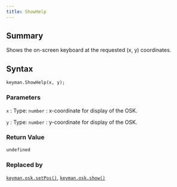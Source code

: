 ```yaml
---
title: ShowHelp
---
```

  
## Summary

Shows the on-screen keyboard at the requested (x, y) coordinates.

## Syntax

```
keyman.ShowHelp(x, y);
```

### Parameters

`x`
:   Type: `number`
:   x-coordinate for display of the OSK.

`y`
:   Type: `number`
:   y-coordinate for display of the OSK.

### Return Value

`undefined`

### Replaced by

[`keyman.osk.setPos()`](../osk/setPos),
[`keyman.osk.show()`](../osk/show)
